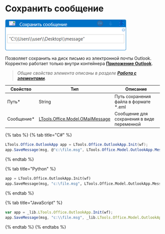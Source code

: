 # Сохранить сообщение


![](<../../../.gitbook/assets/Сохранить сообщение Exchange и Outlook.png>)

Позволяет сохранить на диск письмо из электронной почты Outlook. Корректно работает только внутри контейнера [**Приложение Outlook**](https://docs.primo-rpa.ru/primo-rpa/g\_elements/el\_basic/els\_outlook/el\_outlook\_app).

> _Общие свойства элемента описаны в разделе_ [_**Работа с элементами**_](https://docs.primo-rpa.ru/primo-rpa/primo-studio/process/elements)_._

| Свойство    | Тип                                                                        | Описание                                   |
| ----------- | -------------------------------------------------------------------------- | ------------------------------------------ |
| Путь\*      | String                                                                     | Путь сохранения файла в формате \*.eml     |
| Сообщение\* | [LTools.Office.Model.OMailMessage](../els\_mail/datatypes/omailmessage.md) | Сообщение для сохранения в виде переменной |

{% tabs %}
{% tab title="C#" %}
```csharp
LTools.Office.OutlookApp app = LTools.Office.OutlookApp.Init(wf);
app.SaveMessage(msg, @"c:\file.msg", LTools.Office.Model.OutlookApp.MessageFileTypes.MSG);
```
{% endtab %}

{% tab title="Python" %}
```python
app = LTools.Office.OutlookApp.Init(wf)
app.SaveMessage(msg, "c:\file.msg", LTools.Office.Model.OutlookApp.MessageFileTypes.MSG)
```
{% endtab %}

{% tab title="JavaScript" %}
```javascript
var app = _lib.LTools.Office.OutlookApp.Init(wf);
app.SaveMessage(msg, "c:\\file.msg", _lib.LTools.Office.Model.OutlookApp.MessageFileTypes.MSG);
```
{% endtab %}
{% endtabs %}
